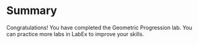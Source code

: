 # Summary

Congratulations! You have completed the Geometric Progression lab. You can practice more labs in LabEx to improve your skills.
